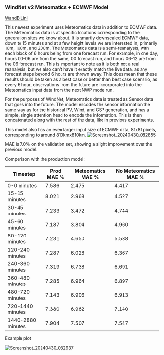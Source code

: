 ### WindNet v2 Meteomatics + ECMWF Model

[WandB Linl](https://wandb.ai/openclimatefix/india/runs/v3mja33d)

This newest experiment uses Meteomatics data in addition to ECMWF data. The Meteomatics data is at specific locations corresponding
to the gneeration sites we know about. It is smartly downscaled ECMWF data, down to 15 minutes and at a few height levels we are
interested in, primarily 10m, 100m, and 200m. The Meteomatics data is a semi-reanalysis, with each block of 6 hours being from one forecast run.
For example, in one day, hours 00-06 are from the same, 00 forecast run, and hours 06-12 are from the 06 forecast run. This is important to note
as it is both not a real reanalysis, but we also can't have it exactly match the live data, as any forecast steps beyond 6 hours are thrown away.
This does mean that these results should be taken as a best case or better than best case scenario, as every 6 hour, observations from the future
are incorporated into the Meteomatics input data from the next NWP mode run.

For the purposes of WindNet, Meteomatics data is treated as Sensor data that goes into the future.
The model encodes the sensor information the same way as for the historical PV, Wind, and GSP generation, and has
a simple, single attention head to encode the information. This is then concatenated along with the rest of the data, like in
previous experiments.

This model also has an even larger input size of ECMWF data, 81x81 pixels, corresponding to around 810kmx810km.
![Screenshot_20240430_082855](https://github.com/openclimatefix/PVNet/assets/7170359/6981a088-8664-474b-bfea-c94c777fc119)

MAE is 7.0% on the validation set, showing a slight improvement over the previous model.

Comperison  with the production model:

| Timestep | Prod MAE % | Meteomatics MAE % | No Meteomatics MAE % |
| --- | --- | --- | --- |
| 0-0 minutes | 7.586 | 2.475 | 4.417 |
| 15-15 minutes | 8.021 | 2.968 | 4.527 |
| 30-45 minutes | 7.233 | 3.472 | 4.744 |
| 45-60 minutes | 7.187 | 3.804 | 4.960 |
| 60-120 minutes | 7.231 | 4.650 | 5.538 |
| 120-240 minutes | 7.287 | 6.028 | 6.367 |
| 240-360 minutes | 7.319 | 6.738 | 6.691 |
| 360-480 minutes | 7.285 | 6.964 | 6.897 |
| 480-720 minutes | 7.143 | 6.906 | 6.913 |
| 720-1440 minutes | 7.380 | 6.962 | 7.140 |
| 1440-2880 minutes | 7.904 | 7.507 | 7.547 |

Example plot

![Screenshot_20240430_082937](https://github.com/openclimatefix/PVNet/assets/7170359/88db342e-bf82-414e-8255-5ad4af659fb8)
